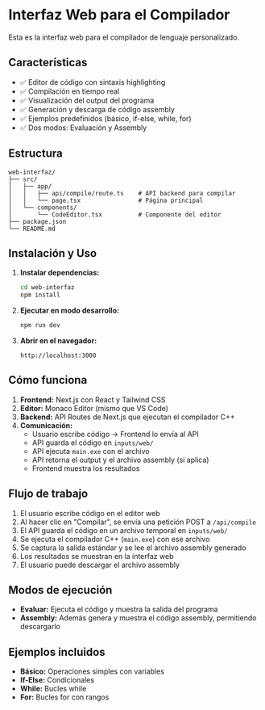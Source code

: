 # Interfaz Web para el Compilador

Esta es la interfaz web para el compilador de lenguaje personalizado.

## Características

- ✅ Editor de código con sintaxis highlighting
- ✅ Compilación en tiempo real
- ✅ Visualización del output del programa
- ✅ Generación y descarga de código assembly
- ✅ Ejemplos predefinidos (básico, if-else, while, for)
- ✅ Dos modos: Evaluación y Assembly

## Estructura

```
web-interfaz/
├── src/
│   ├── app/
│   │   ├── api/compile/route.ts    # API backend para compilar
│   │   └── page.tsx                # Página principal
│   └── components/
│       └── CodeEditor.tsx          # Componente del editor
├── package.json
└── README.md
```

## Instalación y Uso

1. **Instalar dependencias:**
   ```bash
   cd web-interfaz
   npm install
   ```

2. **Ejecutar en modo desarrollo:**
   ```bash
   npm run dev
   ```

3. **Abrir en el navegador:**
   ```
   http://localhost:3000
   ```

## Cómo funciona

1. **Frontend:** Next.js con React y Tailwind CSS
2. **Editor:** Monaco Editor (mismo que VS Code)
3. **Backend:** API Routes de Next.js que ejecutan el compilador C++
4. **Comunicación:** 
   - Usuario escribe código → Frontend lo envía al API
   - API guarda el código en `inputs/web/`
   - API ejecuta `main.exe` con el archivo
   - API retorna el output y el archivo assembly (si aplica)
   - Frontend muestra los resultados

## Flujo de trabajo

1. El usuario escribe código en el editor web
2. Al hacer clic en "Compilar", se envía una petición POST a `/api/compile`
3. El API guarda el código en un archivo temporal en `inputs/web/`
4. Se ejecuta el compilador C++ (`main.exe`) con ese archivo
5. Se captura la salida estándar y se lee el archivo assembly generado
6. Los resultados se muestran en la interfaz web
7. El usuario puede descargar el archivo assembly

## Modos de ejecución

- **Evaluar:** Ejecuta el código y muestra la salida del programa
- **Assembly:** Además genera y muestra el código assembly, permitiendo descargarlo

## Ejemplos incluidos

- **Básico:** Operaciones simples con variables
- **If-Else:** Condicionales
- **While:** Bucles while
- **For:** Bucles for con rangos
